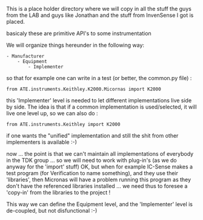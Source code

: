 This is a place holder directory where we will copy in all the stuff the
guys from the LAB and guys like Jonathan and the stuff from InvenSense I
got is placed.

basicaly these are primitive API's to some instrumentation

We will organize things hereunder in the following way:

    - Manufacturer
        - Equipment
            - Implementer
            
so that for example one can write in a test (or better, the common.py file) :

    from ATE.instruments.Keithley.K2000.Micornas import K2000 
    
this 'Implementer' level is needed to let different implementations live
side by side. The idea is that if a common implementation is used/selected, 
it will live one level up, so we can also do :

    from ATE.instruments.Keithley import K2000 
    
if one wants the "unified" implementation and still the shit from other 
implementers is available :-)
   
now ... the point is that we can't maintain all implementations of everybody
in the TDK group ... so we will need to work with plug-in's (as we do anyway
for the 'import' stuff) OK, but when for example IC-Sense makes a test program
(for Verification to name something), and they use their 'libraries', then 
Micronas will have a problem running this program as they don't have the
referenced libraries installed ... we need thus to foresee a 'copy-in' from 
the libraries to the project !

This way we can define the Equipment level, and the 'Implementer' level is 
de-coupled, but not disfunctional :-)